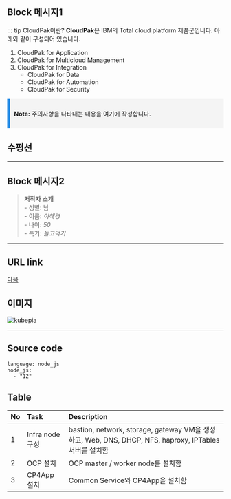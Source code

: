 
## Block 메시지1
::: tip CloudPak이란? 
**CloudPak**은 IBM의 Total cloud platform 제품군입니다.
아래와 같이 구성되어 있습니다.
1. CloudPak for Application
2. CloudPak for Multicloud Management
3. CloudPak for Integration
    - CloudPak for Data
    - CloudPak for Automation
    - CloudPak for Security

<div style="background-color: #f4f4f4; border-left: 6px solid #1E88E5; padding: 10px;">
  <p><strong>Note:</strong> 주의사항을 나타내는 내용을 여기에 작성합니다.</p>
</div>

## 수평선 
---

## Block 메시지2
> **저작자 소개** \
    - 성별: 남 \
    - 이름: _이해경_ \
    - 나이: _50_ \
    - 특기: _놀고먹기_ 

---

## URL link 
[다음](http://www.daum.net)

## 이미지 
![kubepia](https://kubepia.github.io/assets/img/kubepia.png)

---

## Source code
```
language: node_js
node_js:
  - "12"
```
## Table
| No | Task | Description |
|:---|:--------------------------|:-----------------------------------|
| 1 | Infra node 구성 | bastion, network, storage, gateway VM을 생성하고, Web, DNS, DHCP, NFS, haproxy, IPTables서버를 설치함 |
| 2 | OCP 설치 | OCP master / worker node를 설치함 |
| 3 | CP4App 설치 | Common Service와 CP4App을 설치함 |
